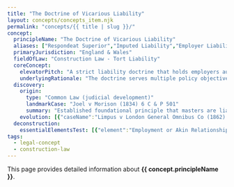 ```yaml
---
title: "The Doctrine of Vicarious Liability"
layout: concepts/concepts_item.njk
permalink: "concepts/{{ title | slug }}/"
concept:
  principleName: "The Doctrine of Vicarious Liability"
  aliases: ["Respondeat Superior","Imputed Liability","Employer Liability for Employee Acts","Master and Servant Liability"]
  primaryJurisdiction: "England & Wales"
  fieldOfLaw: "Construction Law - Tort Liability"
  coreConcept:
    elevatorPitch: "A strict liability doctrine that holds employers automatically responsible for tortious acts committed by employees during the course of their employment, extending liability beyond the actual wrongdoer to parties with deeper pockets and insurance coverage."
    underlyingRationale: "The doctrine serves multiple policy objectives: ensuring adequate compensation for victims by targeting defendants with greater financial resources; incentivizing employers to exercise proper supervision and control over employees; and recognizing that employers benefit from employee activities and should bear associated risks."
  discovery:
    origin:
      type: "Common Law (judicial development)"
      landmarkCase: "Joel v Morison (1834) 6 C & P 501"
      summary: "Established foundational principle that masters are liable for servants' acts performed in course of employment, even where master had no knowledge or approval of the specific act causing harm."
    evolution: [{"caseName":"Limpus v London General Omnibus Co (1862) 1 H & C 526","year":1862,"contribution":"Extended vicarious liability to acts expressly forbidden by employer, establishing that prohibition does not necessarily take conduct outside course of employment if closely connected to authorized duties."},{"caseName":"Dubai Aluminium Co Ltd v Salaam [2002] UKHL 48","year":2002,"contribution":"House of Lords modernized test for vicarious liability by focusing on 'close connection' between employment and wrongful act, moving away from rigid 'course of employment' formulation."},{"caseName":"Various Claimants v WM Morrison Supermarkets [2020] UKSC 12","year":2020,"contribution":"Supreme Court clarified limits of vicarious liability, holding employer not liable for employee's personal vendetta despite using work facilities, emphasizing need for genuine connection to employment role."}]
  deconstruction:
    essentialElementsTest: [{"element":"Employment or Akin Relationship","description":"There must be an employment relationship or relationship 'akin to employment' between defendant and tortfeasor, assessed through factors including control, integration, and mutual obligation."},{"element":"Tortious Act by Employee","description":"The employee must have committed a recognized tort (negligence, trespass, etc.) causing harm to a third party - vicarious liability does not create new causes of action."},{"element":"Close Connection Test","description":"The wrongful act must be so closely connected with authorized acts that it can fairly be regarded as done in course of employment, even if expressly prohibited."},{"element":"Third Party Harm","description":"The tortious act must cause harm to someone other than the employer - employers cannot be vicariously liable to themselves for employee acts."}]
tags: 
  - legal-concept
  - construction-law
---
```


This page provides detailed information about **{{ concept.principleName }}**.
